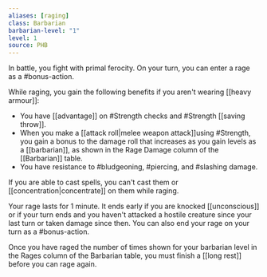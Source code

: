 ```yaml
---
aliases: [raging]
class: Barbarian
barbarian-level: "1"
level: 1
source: PHB
---
```


In battle, you fight with primal ferocity. On your turn, you can enter a rage as a #bonus-action.

While raging, you gain the following benefits if you aren't wearing [[heavy armour]]:
- You have [[advantage]] on #Strength checks and #Strength [[saving throw]].
- When you make a [[attack roll|melee weapon attack]]using #Strength, you gain a bonus to the damage roll that increases as you gain levels as a [[barbarian]], as shown in the Rage Damage column of the [[Barbarian]] table.
- You have resistance to #bludgeoning, #piercing, and #slashing damage.

If you are able to cast spells, you can't cast them or [[concentration|concentrate]] on them while raging.

Your rage lasts for 1 minute. It ends early if you are knocked [[unconscious]] or if your turn ends and you haven't attacked a hostile creature since your last turn or taken damage since then. You can also end your rage on your turn as a #bonus-action.

Once you have raged the number of times shown for your barbarian level in the Rages column of the Barbarian table, you must finish a [[long rest]] before you can rage again.
